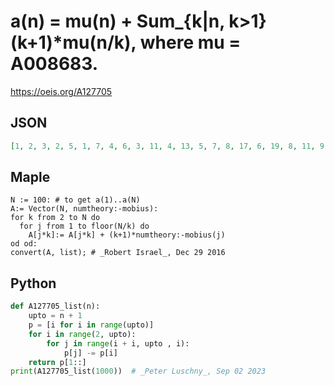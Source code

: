 # a\(n\) \= mu\(n\) \+ Sum\_\{k\|n, k\>1\} \(k\+1\)\*mu\(n/k\), where mu \= A008683\.
https://oeis.org/A127705
## JSON
```JSON
[1, 2, 3, 2, 5, 1, 7, 4, 6, 3, 11, 4, 13, 5, 7, 8, 17, 6, 19, 8, 11, 9, 23, 8, 20, 11, 18, 12, 29, 9, 31, 16, 19, 15, 23, 12, 37, 17, 23, 16, 41, 13, 43, 20, 24, 21, 47, 16, 42, 20, 31, 24, 53, 18, 39, 24, 35, 27, 59, 16, 61, 29, 36, 32, 47, 21, 67, 32, 43, 25, 71, 24, 73]
```
## Maple
```Maple
N := 100: # to get a(1)..a(N)
A:= Vector(N, numtheory:-mobius):
for k from 2 to N do
  for j from 1 to floor(N/k) do
    A[j*k]:= A[j*k] + (k+1)*numtheory:-mobius(j)
od od:
convert(A, list); # _Robert Israel_, Dec 29 2016
```
## Python
```Python
def A127705_list(n):
    upto = n + 1
    p = [i for i in range(upto)]
    for i in range(2, upto):
        for j in range(i + i, upto , i):
            p[j] -= p[i]
    return p[1::]
print(A127705_list(1000))  # _Peter Luschny_, Sep 02 2023
```

